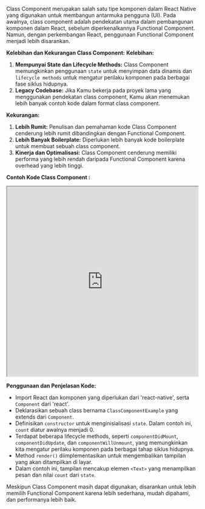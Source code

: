Class Component merupakan salah satu tipe komponen dalam React Native yang digunakan untuk membangun antarmuka pengguna (UI). Pada awalnya, class component adalah pendekatan utama dalam pembangunan komponen dalam React, sebelum diperkenalkannya Functional Component. Namun, dengan perkembangan React, penggunaan Functional Component menjadi lebih disarankan.

**Kelebihan dan Kekurangan Class Component:** **Kelebihan:**

1. **Mempunyai State dan Lifecycle Methods:** Class Component memungkinkan penggunaan `state` untuk menyimpan data dinamis dan `lifecycle methods` untuk mengatur perilaku komponen pada berbagai fase siklus hidupnya.
2. **Legacy Codebase:** Jika Kamu bekerja pada proyek lama yang menggunakan pendekatan class component, Kamu akan menemukan lebih banyak contoh kode dalam format class component.

**Kekurangan:**

1. **Lebih Rumit:** Penulisan dan pemahaman kode Class Component cenderung lebih rumit dibandingkan dengan Functional Component.
2. **Lebih Banyak Boilerplate:** Diperlukan lebih banyak kode boilerplate untuk membuat sebuah class component.
3. **Kinerja dan Optimalisasi:** Class Component cenderung memiliki performa yang lebih rendah daripada Functional Component karena overhead yang lebih tinggi.

**Contoh Kode Class Component :**

<iframe src="https://snack.expo.dev/@doltons/class-component" height="500" width="100%"></iframe>

**Penggunaan dan Penjelasan Kode:**

- Import React dan komponen yang diperlukan dari 'react-native', serta `Component` dari 'react'.
- Deklarasikan sebuah class bernama `ClassComponentExample` yang extends dari `Component`.
- Definisikan `constructor` untuk menginisialisasi `state`. Dalam contoh ini, `count` diatur awalnya menjadi 0.
- Terdapat beberapa lifecycle methods, seperti `componentDidMount`, `componentDidUpdate`, dan `componentWillUnmount`, yang memungkinkan kita mengatur perilaku komponen pada berbagai tahap siklus hidupnya.
- Method `render()` diimplementasikan untuk mengembalikan tampilan yang akan ditampilkan di layar.
- Dalam contoh ini, tampilan mencakup elemen `<Text>` yang menampilkan pesan dan nilai `count` dari `state`.

Meskipun Class Component masih dapat digunakan, disarankan untuk lebih memilih Functional Component karena lebih sederhana, mudah dipahami, dan performanya lebih baik.
